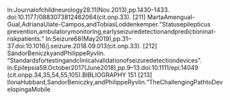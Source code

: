 In:Journalofchildneurology28.11(Nov.2013),pp.1430–1433.
doi:10.1177/0883073812462064(cit.onp.33).
[211] MartaAmengual-Gual,AdrianaUlate-Campos,andTobiasLoddenkemper.“Statusepilepticus
prevention,ambulatorymonitoring,earlyseizuredetectionandpredictioninat-riskpatients.”
In:Seizure68(May2019),pp.31–37.doi:10.1016/j.seizure.2018.09.013(cit.onp.33).
[212] SándorBeniczkyandPhilippeRyvlin.
“Standardsfortestingandclinicalvalidationofseizuredetectiondevices”.
In:Epilepsia59.October2017(June2018),pp.9–13.doi:10.1111/epi.14049
(cit.onpp.34,35,54,55,105).BIBLIOGRAPHY 151
[213] IlonaHubbard,SandorBeniczky,andPhilippeRyvlin.“TheChallengingPathtoDevelopingaMobile